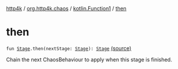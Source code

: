 [http4k](../../index.md) / [org.http4k.chaos](../index.md) / [kotlin.Function1](index.md) / [then](./then.md)

# then

`fun `[`Stage`](../-stage.md)`.then(nextStage: `[`Stage`](../-stage.md)`): `[`Stage`](../-stage.md) [(source)](https://github.com/http4k/http4k/blob/master/http4k-testing-chaos/src/main/kotlin/org/http4k/chaos/ChaosStages.kt#L22)

Chain the next ChaosBehaviour to apply when this stage is finished.

